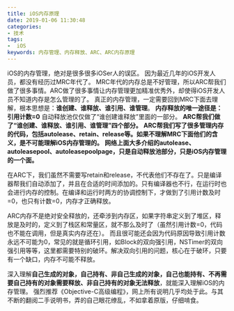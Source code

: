 ```yaml
---
title: iOS内存原理
date: 2019-01-06 11:30:48
categories:
- 技术
tags:
-  iOS
keywords: 内存管理、内存释放、ARC、ARC内存原理
---
```


iOS的内存管理，绝对是很多很多iOSer人的误区。
因为最近几年的iOS开发人员，都没有经历过MRC年代了。
MRC年代的内存总是不好管理，所以ARC帮我们做了很多事情。ARC做了很多事情让内存管理更加精准优秀外，却使得iOS开发人员不知道内存是怎么管理的了。
真正的内存管理，一定需要回到MRC下面去理解，根本思想是：**谁创建、谁释放、谁引用、谁管理**。
**内存释放的唯一途径是：引用计数=0**
自动释放池仅仅做了“谁创建谁释放”里面的一部分。
**ARC帮我们做了“谁创建、谁释放、谁引用、谁管理”四个部分。**
**ARC帮我们写了很多管理内存的代码，包括autolease、retain、release等。如果不理解MRC下面他们的含义，是不可能理解iOS内存管理的。**
**网络上面大多介绍的autolease、autoleasepool、autoleasepoolpage，只是自动释放池部分，只是iOS内存管理的一个面。**

在ARC下，我们虽然不需要写retain和release，不代表他们不存在了。只是编译器帮我们自动添加了，并且在合适的时间添加的。只有编译器也不行，在运行时也会进行内存的控制。在编译和运行时两方的协调控制下，才做到了引用计数及时=0，也只有计数=0，内存才正确释放。

ARC内存不是绝对安全释放的，还牵涉到内存区，如果字符串定义到了堆区，释放是及时的，定义到了栈区和常量区，就不那么及时了（虽然引用计数=0，代码也不能在调用，但是真实内存还在）。
而且很可能还会因为代码原因导致引用计数永远不可能为0，常见的就是循环引用，如Block的双向强引用，NSTimer的双向强引用等等，这里都需要特别的破环。解决双向引用的问题，核心在于破环，只要有一个缺口，内存不可能不释放。

深入理解**自己生成的对象，自己持有、非自己生成的对象，自己也能持有、不再需要自己持有的对象需要释放、非自己持有的对象无法释放**，就能深入理解iOS的内存管理。
强烈推荐《Objective-C高级编程》，网上所有说明几乎均处于此。与其不断的翻阅二手说明书，弄的自己眼花缭乱，不如拿着原版，仔细啃食。
